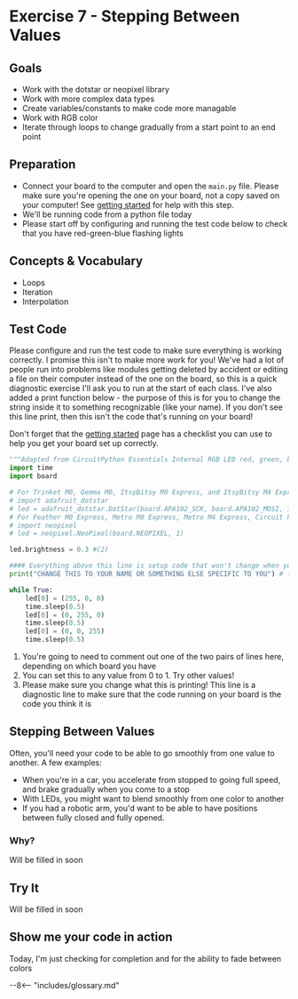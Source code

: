 # Exercise 7 - Stepping Between Values

## Goals
- Work with the dotstar or neopixel library
- Work with more complex data types
- Create variables/constants to make code more managable
- Work with RGB color
- Iterate through loops to change gradually from a start point to an end point

## Preparation
- Connect your board to the computer and open the `main.py` file. Please make sure you're opening the one on your board, not a copy saved on your computer! See [getting started](../getting-started.md) for help with this step. 
- We'll be running code from a python file today
- Please start off by configuring and running the test code below to check that you have red-green-blue flashing lights

## Concepts & Vocabulary
- Loops
- Iteration
- Interpolation

## Test Code

Please configure and run the test code to make sure everything is working correctly. I promise this isn't to make more work for you! We've had a lot of people run into problems like modules getting deleted by accident or editing a file on their computer instead of the one on the board, so this is a quick diagnostic exercise I'll ask you to run at the start of each class. I've also added a print function below - the purpose of this is for you to change the string inside it to something recognizable (like your name). If you don't see this line print, then this isn't the code that's running on your board!

Don't forget that the [getting started](../getting-started.md) page has a checklist you can use to help you get your board set up correctly.

```python title="Testing Code"
"""Adapted from CircuitPython Essentials Internal RGB LED red, green, blue example"""
import time
import board

# For Trinket M0, Gemma M0, ItsyBitsy M0 Express, and ItsyBitsy M4 Express # (1)
# import adafruit_dotstar
# led = adafruit_dotstar.DotStar(board.APA102_SCK, board.APA102_MOSI, 1)
# For Feather M0 Express, Metro M0 Express, Metro M4 Express, Circuit Playground Express, QT Py M0
# import neopixel
# led = neopixel.NeoPixel(board.NEOPIXEL, 1)

led.brightness = 0.3 #(2)

#### Everything above this line is setup code that won't change when you do the assignment below ####
print("CHANGE THIS TO YOUR NAME OR SOMETHING ELSE SPECIFIC TO YOU") # (3)

while True: 
    led[0] = (255, 0, 0) 
    time.sleep(0.5)
    led[0] = (0, 255, 0)
    time.sleep(0.5)
    led[0] = (0, 0, 255)
    time.sleep(0.5)

```

1.  You're going to need to comment out one of the two pairs of lines here, depending on which board you have
2.  You can set this to any value from 0 to 1. Try other values!
3.  Please make sure you change what this is printing! This line is a diagnostic line to make sure that the code running on your board is the code you think it is

## Stepping Between Values

Often, you'll need your code to be able to go smoothly from one value to another. A few examples:
- When you're in a car, you accelerate from stopped to going full speed, and brake gradually when you come to a stop
- With LEDs, you might want to blend smoothly from one color to another
- If you had a robotic arm, you'd want to be able to have positions between fully closed and fully opened.


### Why?

Will be filled in soon

## Try It

Will be filled in soon

## Show me your code in action

Today, I'm just checking for completion and for the ability to fade between colors

--8<-- "includes/glossary.md"